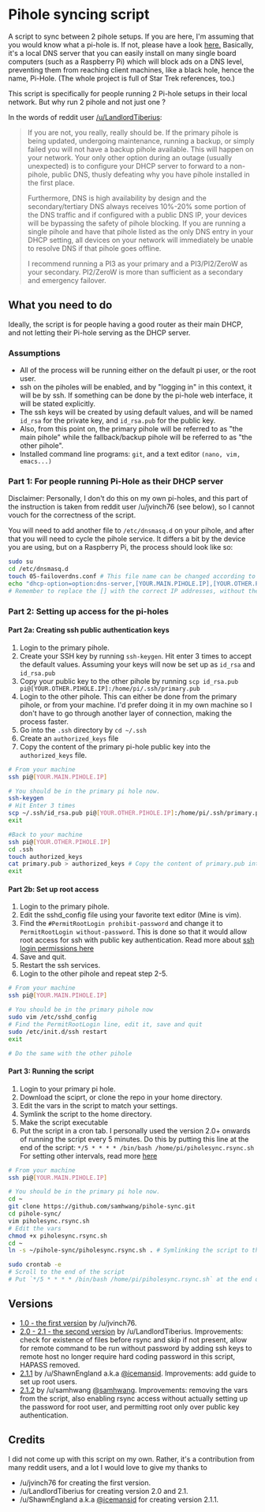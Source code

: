 # Pihole syncing script

A script to sync between 2 pihole setups. If you are here, I'm assuming
that you would know what a pi-hole is. If not, please have a look [here.](https://pi-hole.net/)
Basically, it's a local DNS server that you can easily install on many
single board computers (such as a Raspberry Pi) which will block ads
on a DNS level, preventing them from reaching client machines, like a
black hole, hence the name, Pi-Hole. (The whole project is full of
Star Trek references, too.)

This script is specifically for people running 2 Pi-hole setups in their
local network. But why run 2 pihole and not just one ?

In the words of reddit user [/u/LandlordTiberius](https://www.reddit.com/r/pihole/comments/9hi5ls/dual_pihole_sync_20/):

> If you are not, you really, really should be. If the primary pihole
> is being updated, undergoing maintenance, running a backup, or simply
> failed you will not have a backup pihole available. This will happen
> on your network. Your only other option during an outage (usually
> unexpected) is to configure your DHCP server to forward to a
> non-pihole, public DNS, thusly defeating why you have pihole installed
> in the first place.
>
> Furthermore, DNS is high availability by design and the
> secondary/tertiary DNS always receives 10%-20% some portion of the DNS
> traffic and if configured with a public DNS IP, your devices will be
> bypassing the safety of pihole blocking. If you are running a single
> pihole and have that pihole listed as the only DNS entry in your DHCP
> setting, all devices on your network will immediately be unable to
> resolve DNS if that pihole goes offline.
>
> I recommend running a PI3 as your primary and a PI3/PI2/ZeroW as
> your secondary. PI2/ZeroW is more than sufficient as a secondary
> and emergency failover.

## What you need to do

Ideally, the script is for people having a good router as their main DHCP,
and not letting their Pi-hole serving as the DHCP server.

### Assumptions

- All of the process will be running either on the default pi user, or the root user.
- ssh on the piholes will be enabled, and by "logging in" in this context, it will be by ssh. If something can be done by the pi-hole web interface, it will be stated explicitly.
- The ssh keys will be created by using default values, and will be named `id_rsa` for the private key, and `id_rsa.pub` for the public key.
- Also, from this point on, the primary pihole will be referred to as "the main pihole" while the fallback/backup pihole will be referred to as "the other pihole".
- Installed command line programs: `git`, and a text editor `(nano, vim, emacs...)`

### Part 1: For people running Pi-Hole as their DHCP server

Disclaimer: Personally, I don't do this on my own pi-holes, and this
part of the instruction is taken from reddit user /u/jvinch76 (see below),
so I cannot vouch for the correctness of the script.

You will need to add another file to `/etc/dnsmasq.d` on your pihole,
and after that you will need to cycle the pihole service. It differs a bit
by the device you are using, but on a Raspberry Pi, the process should look
like so:

```bash
sudo su
cd /etc/dnsmasq.d
touch 05-failoverdns.conf # This file name can be changed according to your system
echo "dhcp-option=option:dns-server,[YOUR.MAIN.PIHOLE.IP],[YOUR.OTHER.PIHOLE.IP]" > 05-failoverdns.conf
# Remember to replace the [] with the correct IP addresses, without the [ ]
```

### Part 2: Setting up access for the pi-holes

#### Part 2a: Creating ssh public authentication keys

1. Login to the primary pihole.
2. Create your SSH key by running `ssh-keygen`. Hit enter 3 times to accept the default values. Assuming your keys will now be set up as `id_rsa` and `id_rsa.pub`
3. Copy your public key to the other pihole by running `scp id_rsa.pub pi@[YOUR.OTHER.PIHOLE.IP]:/home/pi/.ssh/primary.pub`
4. Login to the other pihole. This can either be done from the primary pihole, or from your machine. I'd prefer doing it in my own machine so I don't have to go through another layer of connection, making the process faster.
5. Go into the `.ssh` directory by `cd ~/.ssh`
6. Create an `authorized_keys` file
7. Copy the content of the primary pi-hole public key into the `authorized_keys` file.

```bash
# From your machine
ssh pi@[YOUR.MAIN.PIHOLE.IP]

# You should be in the primary pi hole now.
ssh-keygen
# Hit Enter 3 times
scp ~/.ssh/id_rsa.pub pi@[YOUR.OTHER.PIHOLE.IP]:/home/pi/.ssh/primary.pub
exit

#Back to your machine
ssh pi@[YOUR.OTHER.PIHOLE.IP]
cd .ssh
touch authorized_keys
cat primary.pub > authorized_keys # Copy the content of primary.pub into authorized_keys
exit
```

#### Part 2b: Set up root access

1. Login to the primary pihole.
2. Edit the sshd_config file using your favorite text editor (Mine is vim).
3. Find the `#PermitRootLogin prohibit-password` and change it to `PermitRootLogin without-password`. This is done so that it would allow root access for ssh with public key authentication. Read more about [ssh login permissions here](https://askubuntu.com/questions/449364/what-does-without-password-mean-in-sshd-config-file)
4. Save and quit.
5. Restart the ssh services.
6. Login to the other pihole and repeat step 2-5.

```bash
# From your machine
ssh pi@[YOUR.MAIN.PIHOLE.IP]

# You should be in the primary pihole now
sudo vim /etc/sshd_config
# Find the PermitRootLogin line, edit it, save and quit
sudo /etc/init.d/ssh restart
exit

# Do the same with the other pihole
```

#### Part 3: Running the script

1. Login to your primary pi hole.
2. Download the sciprt, or clone the repo in your home directory.
3. Edit the vars in the script to match your settings.
4. Symlink the script to the home directory.
5. Make the script executable
6. Put the script in a cron tab. I personally used the version 2.0+ onwards of running the script every 5 minutes. Do this by putting this line at the end of the script: `*/5 * * * * /bin/bash /home/pi/piholesync.rsync.sh` For setting other intervals, read more [here](https://crontab.guru/every-5-minutes)

```bash
# From your machine
ssh pi@[YOUR.MAIN.PIHOLE.IP]

# You should be in the primary pi hole now.
cd ~
git clone https://github.com/samhwang/pihole-sync.git
cd pihole-sync/
vim piholesync.rsync.sh
# Edit the vars
chmod +x piholesync.rsync.sh
cd ~
ln -s ~/pihole-sync/piholesync.rsync.sh . # Symlinking the script to the main directory. The dot at the end is important

sudo crontab -e
# Scroll to the end of the script
# Put `*/5 * * * * /bin/bash /home/pi/piholesync.rsync.sh` at the end of the script
```

## Versions

- [1.0 - the first version](https://www.reddit.com/r/pihole/comments/9gw6hx/sync_two_piholes_bash_script/) by /u/jvinch76.
- [2.0 - 2.1 - the second version](https://www.reddit.com/r/pihole/comments/9hi5ls/dual_pihole_sync_20/) by /u/LandlordTiberius. Improvements: check for existence of files before rsync and skip if not present, allow for remote command to be run without password by adding ssh keys to remote host no longer require hard coding password in this script, HAPASS removed.
- [2.1.1](https://github.com/icemansid/pihole-sync/blob/master/SyncForDummies) by /u/ShawnEngland a.k.a [@icemansid](https://github.com/icemansid). Improvements: add guide to set up root users.
- [2.1.2](https://github.com/samhwang/pihole-sync) by /u/samhwang [@samhwang](https://github.com/samhwang). Improvements: removing the vars from the script, also enabling rsync access without actually setting up the password for root user, and permitting root only over public key authentication.

## Credits

I did not come up with this script on my own. Rather, it's a contribution
from many reddit users, and a lot I would love to give my thanks to

- /u/jvinch76 for creating the first version.
- /u/LandlordTiberius for creating version 2.0 and 2.1.
- /u/ShawnEngland a.k.a [@icemansid](https://github.com/icemansid) for creating version 2.1.1.

